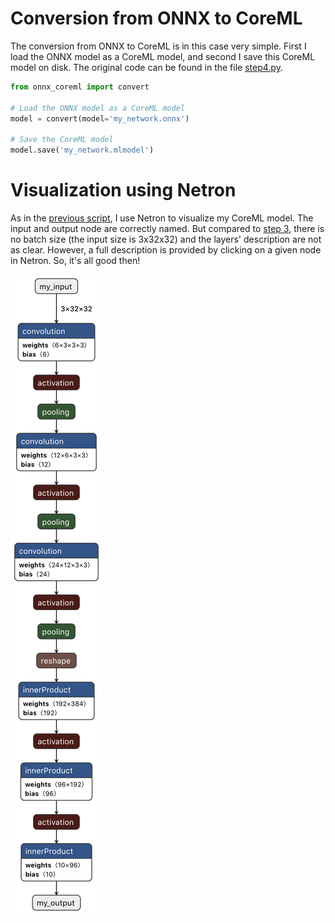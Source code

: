 # Conversion from ONNX to CoreML


The conversion from ONNX to CoreML is in this case very simple. First I load the ONNX model as a CoreML model, and second I save this CoreML model on disk. The original code can be found in the file [step4.py](step4.py).

```python
from onnx_coreml import convert

# Load the ONNX model as a CoreML model
model = convert(model='my_network.onnx')

# Save the CoreML model
model.save('my_network.mlmodel')
```

# Visualization using Netron

As in the [previous script](step3.md), I use Netron to visualize my CoreML model. The input and output node are correctly named. But compared to [step 3](step3.md), there is no batch size (the input size is 3x32x32) and the layers' description are not as clear. However, a full description is provided by clicking on a given node in Netron. So, it's all good then!

![Network](step4.png)